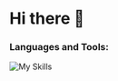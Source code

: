 # Hi there 👋

### Languages and Tools:
![My Skills](https://skillicons.dev/icons?i=cs,python,js,html,css,react)

